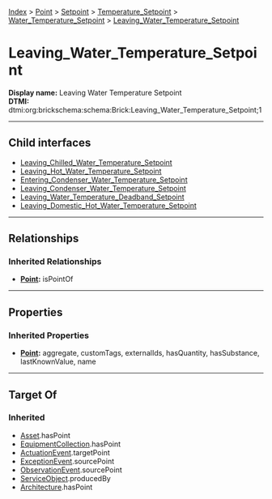 [Index](../../../../../Index.md) > [Point](../../../../Point.md) > [Setpoint](../../../Setpoint.md) > [Temperature_Setpoint](../../Temperature_Setpoint.md) > [Water_Temperature_Setpoint](../Water_Temperature_Setpoint.md) > [Leaving_Water_Temperature_Setpoint](#)
# Leaving_Water_Temperature_Setpoint

**Display name:** Leaving Water Temperature Setpoint<br />
**DTMI:** dtmi:org:brickschema:schema:Brick:Leaving_Water_Temperature_Setpoint;1

---

## Child interfaces
* [Leaving_Chilled_Water_Temperature_Setpoint](Leaving_Chilled_Water_Temperature_Setpoint.md)
* [Leaving_Hot_Water_Temperature_Setpoint](Leaving_Hot_Water_Temperature_Setpoint.md)
* [Entering_Condenser_Water_Temperature_Setpoint](Entering_Condenser_Water_Temperature_Setpoint.md)
* [Leaving_Condenser_Water_Temperature_Setpoint](Leaving_Condenser_Water_Temperature_Setpoint.md)
* [Leaving_Water_Temperature_Deadband_Setpoint](Leaving_Water_Temperature_Deadband_Setpoint.md)
* [Leaving_Domestic_Hot_Water_Temperature_Setpoint](../Hot_Water_Temperature_Setpoint/Domestic_Hot_Water_Temperature_Setpoint/Leaving_Domestic_Hot_Water_Temperature_Setpoint.md)

---

## Relationships

### Inherited Relationships
* **[Point](../../../../Point.md):** isPointOf

---

## Properties

### Inherited Properties
* **[Point](../../../../Point.md):** aggregate, customTags, externalIds, hasQuantity, hasSubstance, lastKnownValue, name

---

## Target Of
### Inherited
* [Asset](../../../../../Asset/Asset.md).hasPoint
* [EquipmentCollection](../../../../../Collection/EquipmentCollection.md).hasPoint
* [ActuationEvent](../../../../../Event/PointEvent/ActuationEvent.md).targetPoint
* [ExceptionEvent](../../../../../Event/PointEvent/ExceptionEvent.md).sourcePoint
* [ObservationEvent](../../../../../Event/PointEvent/ObservationEvent.md).sourcePoint
* [ServiceObject](../../../../../Information/ServiceObject/ServiceObject.md).producedBy
* [Architecture](../../../../../Space/Architecture/Architecture.md).hasPoint

